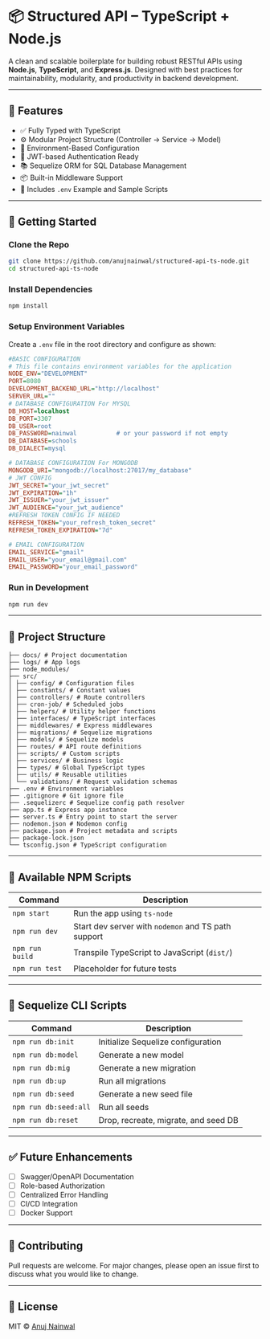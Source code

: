 # 📦 Structured API – TypeScript + Node.js

A clean and scalable boilerplate for building robust RESTful APIs using **Node.js**, **TypeScript**, and **Express.js**. Designed with best practices for maintainability, modularity, and productivity in backend development.

---

## 🚀 Features

- ✅ Fully Typed with TypeScript
- ⚙️ Modular Project Structure (Controller → Service → Model)
- 🌱 Environment-Based Configuration
- 🔐 JWT-based Authentication Ready
- 📚 Sequelize ORM for SQL Database Management
- 📦 Built-in Middleware Support
- 📁 Includes `.env` Example and Sample Scripts

---

## 🏁 Getting Started

### Clone the Repo

```bash
git clone https://github.com/anujnainwal/structured-api-ts-node.git
cd structured-api-ts-node
```

### Install Dependencies

```bash
npm install
```

### Setup Environment Variables

Create a `.env` file in the root directory and configure as shown:

```ini
#BASIC CONFIGURATION
# This file contains environment variables for the application
NODE_ENV="DEVELOPMENT"
PORT=8080
DEVELOPMENT_BACKEND_URL="http://localhost"
SERVER_URL=""
# DATABASE CONFIGURATION For MYSQL
DB_HOST=localhost
DB_PORT=3307
DB_USER=root
DB_PASSWORD=nainwal           # or your password if not empty
DB_DATABASE=schools
DB_DIALECT=mysql

# DATABASE CONFIGURATION For MONGODB
MONGODB_URI="mongodb://localhost:27017/my_database"
# JWT CONFIG
JWT_SECRET="your_jwt_secret"
JWT_EXPIRATION="1h"
JWT_ISSUER="your_jwt_issuer"
JWT_AUDIENCE="your_jwt_audience"
#REFRESH TOKEN CONFIG IF NEEDED
REFRESH_TOKEN="your_refresh_token_secret"
REFRESH_TOKEN_EXPIRATION="7d"

# EMAIL CONFIGURATION
EMAIL_SERVICE="gmail"
EMAIL_USER="your_email@gmail.com"
EMAIL_PASSWORD="your_email_password"
```

### Run in Development

```bash
npm run dev
```

---

## 📂 Project Structure

```
├── docs/ # Project documentation
├── logs/ # App logs
├── node_modules/
├── src/
│ ├── config/ # Configuration files
│ ├── constants/ # Constant values
│ ├── controllers/ # Route controllers
│ ├── cron-job/ # Scheduled jobs
│ ├── helpers/ # Utility helper functions
│ ├── interfaces/ # TypeScript interfaces
│ ├── middlewares/ # Express middlewares
│ ├── migrations/ # Sequelize migrations
│ ├── models/ # Sequelize models
│ ├── routes/ # API route definitions
│ ├── scripts/ # Custom scripts
│ ├── services/ # Business logic
│ ├── types/ # Global TypeScript types
│ ├── utils/ # Reusable utilities
│ └── validations/ # Request validation schemas
├── .env # Environment variables
├── .gitignore # Git ignore file
├── .sequelizerc # Sequelize config path resolver
├── app.ts # Express app instance
├── server.ts # Entry point to start the server
├── nodemon.json # Nodemon config
├── package.json # Project metadata and scripts
├── package-lock.json
└── tsconfig.json # TypeScript configuration
```

---

## 📜 Available NPM Scripts

| Command         | Description                                         |
| --------------- | --------------------------------------------------- |
| `npm start`     | Run the app using `ts-node`                         |
| `npm run dev`   | Start dev server with `nodemon` and TS path support |
| `npm run build` | Transpile TypeScript to JavaScript (`dist/`)        |
| `npm run test`  | Placeholder for future tests                        |

---

## 🧩 Sequelize CLI Scripts

| Command               | Description                          |
| --------------------- | ------------------------------------ |
| `npm run db:init`     | Initialize Sequelize configuration   |
| `npm run db:model`    | Generate a new model                 |
| `npm run db:mig`      | Generate a new migration             |
| `npm run db:up`       | Run all migrations                   |
| `npm run db:seed`     | Generate a new seed file             |
| `npm run db:seed:all` | Run all seeds                        |
| `npm run db:reset`    | Drop, recreate, migrate, and seed DB |

---

## ✅ Future Enhancements

- [ ] Swagger/OpenAPI Documentation
- [ ] Role-based Authorization
- [ ] Centralized Error Handling
- [ ] CI/CD Integration
- [ ] Docker Support

---

## 🙌 Contributing

Pull requests are welcome. For major changes, please open an issue first to discuss what you would like to change.

---

## 📄 License

MIT © [Anuj Nainwal](https://github.com/anujnainwal)

```

```
